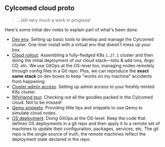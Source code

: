 Cylcomed cloud proto
--------------------
> ...still very much a work in progress!

Here's some initial dev notes to explain part of what's been done.

- [Dev env][dev-env]. Setting up basic tools to develop and manage
  the Cylcomed cluster. One-liner install with a virtual env that
  doesn't mess up your box.
- [Cloud rollout][bootstrap]. Assembling a fully-fledged K8s `1.27.1`
  cluster and then doing the initial deployment of our cloud stack—Istio
  & add-ons, Argo CD, etc. We use GitOps at the OS-level too, managing
  nodes remotely through config files in a Git repo. Plus, we can
  reproduce the **exact same stack** on dev boxes to keep "works
  on my machine" accidents from happening.
- [Cluster admin access][admin-access]. Setting up admin access to
  your freshly minted K8s cluster.
- [Whirlwind tour][demo]. Checking out all the goodies packed in the
  Cylcomed cloud. Not to be missed!
- [Qemu snippets][qemu]. Providing little tips and snippets to use
  Qemu to simulate cloud nodes.
- [OS deployment][os-depl]. Doing GitOps at the OS-level. Keep the
  code that defines OS deployments in a git repo and then apply it
  to a remote set of machines to update their configuration, packages,
  services, etc. The git repo is the single source of truth, the remote
  machines reflect the deployment state declared in the repo.




[admin-access]: ./cluster-admin-access.md
[bootstrap]: ./bootstrap/README.md
[demo]: ./whirlwind-tour.md
[dev-env]: ./dev-env.md
[os-depl]: ./os-deployment.md
[qemu]: ./qemu.md
